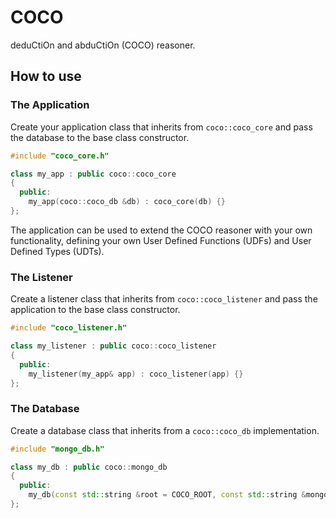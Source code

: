 # COCO

deduCtiOn and abduCtiOn (COCO) reasoner.

## How to use

### The Application

Create your application class that inherits from `coco::coco_core` and pass the database to the base class constructor.

```cpp
#include "coco_core.h"

class my_app : public coco::coco_core
{
  public:
    my_app(coco::coco_db &db) : coco_core(db) {}
};
```

The application can be used to extend the COCO reasoner with your own functionality, defining your own User Defined Functions (UDFs) and User Defined Types (UDTs).

### The Listener

Create a listener class that inherits from `coco::coco_listener` and pass the application to the base class constructor.

```cpp
#include "coco_listener.h"

class my_listener : public coco::coco_listener
{
  public:
    my_listener(my_app& app) : coco_listener(app) {}
};
```

### The Database

Create a database class that inherits from a `coco::coco_db` implementation.

```cpp
#include "mongo_db.h"

class my_db : public coco::mongo_db
{
  public:
    my_db(const std::string &root = COCO_ROOT, const std::string &mongodb_uri = MONGODB_URI(MONGODB_HOST, MONGODB_PORT)) : mongo_db(root, mongodb_uri) {}
};
```